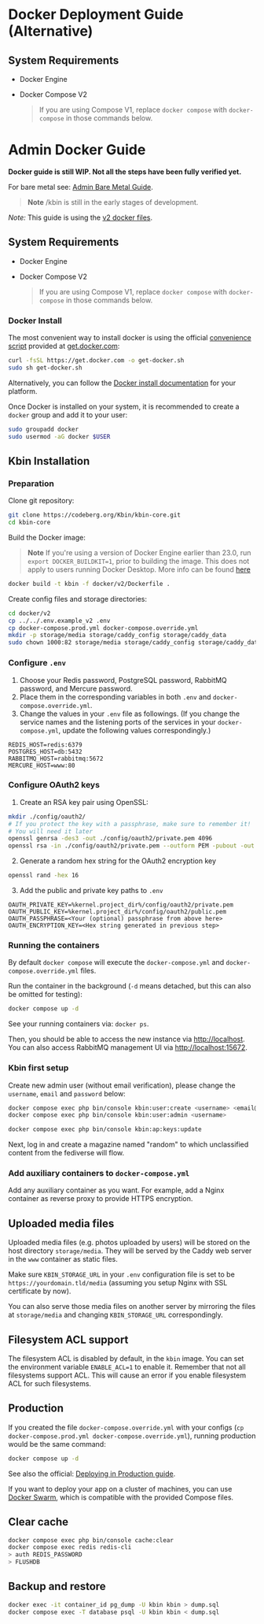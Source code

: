 # Docker Deployment Guide (Alternative)

## System Requirements

- Docker Engine
- Docker Compose V2

  > If you are using Compose V1, replace `docker compose` with `docker-compose` in those commands below.

# Admin Docker Guide

**Docker guide is still WIP. Not all the steps have been fully verified yet.**

For bare metal see: [Admin Bare Metal Guide](./admin_guide.md).

> **Note**
> /kbin is still in the early stages of development.

_Note:_ This guide is using the [v2 docker files](https://codeberg.org/Kbin/kbin-core/src/branch/develop/docker/v2).

## System Requirements

- Docker Engine
- Docker Compose V2

  > If you are using Compose V1, replace `docker compose` with `docker-compose` in those commands below.

### Docker Install

The most convenient way to install docker is using the official [convenience script](https://github.com/docker/docs/blob/main/_includes/install-script.md)
provided at [get.docker.com](https://get.docker.com/):

```bash
curl -fsSL https://get.docker.com -o get-docker.sh
sudo sh get-docker.sh
```

Alternatively, you can follow the [Docker install documentation](https://docs.docker.com/engine/install/) for your platform.

Once Docker is installed on your system, it is recommended to create a `docker` group and add it to your user:

```bash
sudo groupadd docker
sudo usermod -aG docker $USER
```

## Kbin Installation

### Preparation

Clone git repository:

```bash
git clone https://codeberg.org/Kbin/kbin-core.git
cd kbin-core
```

Build the Docker image:

> **Note** 
> If you're using a version of Docker Engine earlier than 23.0, run `export DOCKER_BUILDKIT=1`, prior to building the image.  This does not apply to users running Docker Desktop.  More info can be found [here](https://docs.docker.com/build/buildkit/#getting-started)

```bash
docker build -t kbin -f docker/v2/Dockerfile .
```

Create config files and storage directories:

```bash
cd docker/v2
cp ../../.env.example_v2 .env
cp docker-compose.prod.yml docker-compose.override.yml
mkdir -p storage/media storage/caddy_config storage/caddy_data
sudo chown 1000:82 storage/media storage/caddy_config storage/caddy_data
```

### Configure `.env`

1. Choose your Redis password, PostgreSQL password, RabbitMQ password, and Mercure password.
2. Place them in the corresponding variables in both `.env` and `docker-compose.override.yml`.
3. Change the values in your `.env` file as followings. (If you change the service names and the listening ports of the services in your `docker-compose.yml`, update the following values correspondingly.)

```env
REDIS_HOST=redis:6379
POSTGRES_HOST=db:5432
RABBITMQ_HOST=rabbitmq:5672
MERCURE_HOST=www:80
```

### Configure OAuth2 keys

1. Create an RSA key pair using OpenSSL:
```bash
mkdir ./config/oauth2/
# If you protect the key with a passphrase, make sure to remember it!
# You will need it later
openssl genrsa -des3 -out ./config/oauth2/private.pem 4096
openssl rsa -in ./config/oauth2/private.pem --outform PEM -pubout -out ./config/oauth2/public.pem
```
2. Generate a random hex string for the OAuth2 encryption key
```bash
openssl rand -hex 16
```
3. Add the public and private key paths to `.env`
```env
OAUTH_PRIVATE_KEY=%kernel.project_dir%/config/oauth2/private.pem
OAUTH_PUBLIC_KEY=%kernel.project_dir%/config/oauth2/public.pem
OAUTH_PASSPHRASE=<Your (optional) passphrase from above here>
OAUTH_ENCRYPTION_KEY=<Hex string generated in previous step>
```

### Running the containers

By default `docker compose` will execute the `docker-compose.yml` and `docker-compose.override.yml` files.

Run the container in the background (`-d` means detached, but this can also be omitted for testing):

```bash
docker compose up -d
```

See your running containers via: `docker ps`.

Then, you should be able to access the new instance via [http://localhost](http://localhost).  
You can also access RabbitMQ management UI via [http://localhost:15672](http://localhost:15672).

### Kbin first setup

Create new admin user (without email verification), please change the `username`, `email` and `password` below:

```bash
docker compose exec php bin/console kbin:user:create <username> <email@example.com> <password>
docker compose exec php bin/console kbin:user:admin <username>
```

```bash
docker compose exec php bin/console kbin:ap:keys:update
```

Next, log in and create a magazine named "random" to which unclassified content from the fediverse will flow.

### Add auxiliary containers to `docker-compose.yml`

Add any auxiliary container as you want. For example, add a Nginx container as reverse proxy to provide HTTPS encryption.

## Uploaded media files

Uploaded media files (e.g. photos uploaded by users) will be stored on the host directory `storage/media`. They will be served by the Caddy web server in the `www` container as static files.

Make sure `KBIN_STORAGE_URL` in your `.env` configuration file is set to be `https://yourdomain.tld/media` (assuming you setup Nginx with SSL certificate by now).

You can also serve those media files on another server by mirroring the files at `storage/media` and changing `KBIN_STORAGE_URL` correspondingly.

## Filesystem ACL support

The filesystem ACL is disabled by default, in the `kbin` image. You can set the environment variable `ENABLE_ACL=1` to enable it. Remember that not all filesystems support ACL. This will cause an error if you enable filesystem ACL for such filesystems.

## Production

If you created the file `docker-compose.override.yml` with your configs (`cp docker-compose.prod.yml docker-compose.override.yml`), running production would be the same command:

```bash
docker compose up -d
```

See also the official: [Deploying in Production guide](https://github.com/dunglas/symfony-docker/blob/main/docs/production.md).

If you want to deploy your app on a cluster of machines, you can
use [Docker Swarm](https://docs.docker.com/engine/swarm/stack-deploy/), which is compatible with the provided Compose
files.

## Clear cache

```bash
docker compose exec php bin/console cache:clear
docker compose exec redis redis-cli
> auth REDIS_PASSWORD
> FLUSHDB
```

## Backup and restore

```bash
docker exec -it container_id pg_dump -U kbin kbin > dump.sql
docker compose exec -T database psql -U kbin kbin < dump.sql
```
